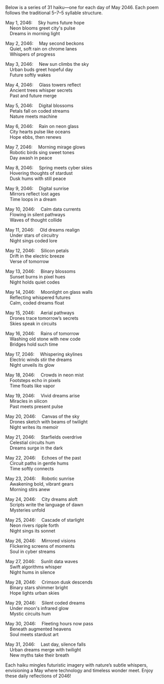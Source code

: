Below is a series of 31 haiku—one for each day of May 2046. Each poem follows the traditional 5–7–5 syllable structure.

May 1, 2046:
 Sky hums future hope  
 Neon blooms greet city's pulse  
 Dreams in morning light

May 2, 2046:
 May second beckons  
 Quiet, soft rain on chrome lanes  
 Whispers of progress

May 3, 2046:
 New sun climbs the sky  
 Urban buds greet hopeful day  
 Future softly wakes

May 4, 2046:
 Glass towers reflect  
 Ancient trees whisper secrets  
 Past and future merge

May 5, 2046:
 Digital blossoms  
 Petals fall on coded streams  
 Nature meets machine

May 6, 2046:
 Rain on neon glass  
 City hearts pulse like oceans  
 Hope ebbs, then renews

May 7, 2046:
 Morning mirage glows  
 Robotic birds sing sweet tones  
 Day awash in peace

May 8, 2046:
 Spring meets cyber skies  
 Hovering thoughts of stardust  
 Dusk hums with still peace

May 9, 2046:
 Digital sunrise  
 Mirrors reflect lost ages  
 Time loops in a dream

May 10, 2046:
 Calm data currents  
 Flowing in silent pathways  
 Waves of thought collide

May 11, 2046:
 Old dreams realign  
 Under stars of circuitry  
 Night sings coded lore

May 12, 2046:
 Silicon petals  
 Drift in the electric breeze  
 Verse of tomorrow

May 13, 2046:
 Binary blossoms  
 Sunset burns in pixel hues  
 Night holds quiet codes

May 14, 2046:
 Moonlight on glass walls  
 Reflecting whispered futures  
 Calm, coded dreams float

May 15, 2046:
 Aerial pathways  
 Drones trace tomorrow’s secrets  
 Skies speak in circuits

May 16, 2046:
 Rains of tomorrow  
 Washing old stone with new code  
 Bridges hold such time

May 17, 2046:
 Whispering skylines  
 Electric winds stir the dreams  
 Night unveils its glow

May 18, 2046:
 Crowds in neon mist  
 Footsteps echo in pixels  
 Time floats like vapor

May 19, 2046:
 Vivid dreams arise  
 Miracles in silicon  
 Past meets present pulse

May 20, 2046:
 Canvas of the sky  
 Drones sketch with beams of twilight  
 Night writes its memoir

May 21, 2046:
 Starfields overdrive  
 Celestial circuits hum  
 Dreams surge in the dark

May 22, 2046:
 Echoes of the past  
 Circuit paths in gentle hums  
 Time softly connects

May 23, 2046:
 Robotic sunrise  
 Awakening bold, vibrant gears  
 Morning stirs anew

May 24, 2046:
 City dreams aloft  
 Scripts write the language of dawn  
 Mysteries unfold

May 25, 2046:
 Cascade of starlight  
 Neon rivers ripple forth  
 Night sings its sonnet

May 26, 2046:
 Mirrored visions  
 Flickering screens of moments  
 Soul in cyber streams

May 27, 2046:
 Sunlit data waves  
 Swift algorithms whisper  
 Night hums in silence

May 28, 2046:
 Crimson dusk descends  
 Binary stars shimmer bright  
 Hope lights urban skies

May 29, 2046:
 Silent coded dreams  
 Under moon's infrared glow  
 Mystic circuits hum

May 30, 2046:
 Fleeting hours now pass  
 Beneath augmented heavens  
 Soul meets stardust art

May 31, 2046:
 Last day, silence falls  
 Urban dreams merge with twilight  
 New myths take their breath

Each haiku mingles futuristic imagery with nature’s subtle whispers, envisioning a May where technology and timeless wonder meet. Enjoy these daily reflections of 2046!
